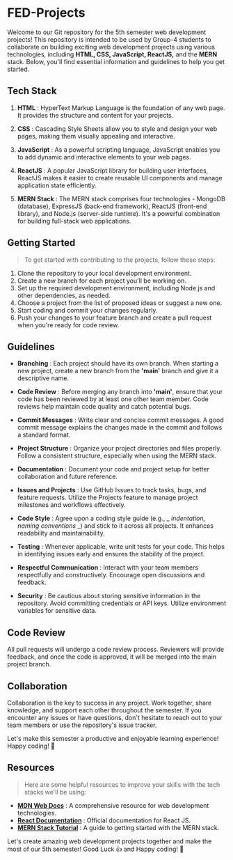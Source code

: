 # FED-Projects

Welcome to our Git repository for the 5th semester web development projects! This repository is intended to be used by Group-4 students to collaborate on building exciting web development projects using various technologies, including __HTML, CSS, JavaScript, ReactJS,__ and the __MERN__ stack. Below, you'll find essential information and guidelines to help you get started.


## Tech Stack 

1. __HTML__ : HyperText Markup Language is the foundation of any web page. It provides the structure and content for your projects.

1. __CSS__ : Cascading Style Sheets allow you to style and design your web pages, making them visually appealing and interactive.

1. __JavaScript__ : As a powerful scripting language, JavaScript enables you to add dynamic and interactive elements to your web pages.

1. __ReactJS__ : A popular JavaScript library for building user interfaces, ReactJS makes it easier to create reusable UI components and manage application state efficiently.

1. __MERN Stack__ : The MERN stack comprises four technologies - MongoDB (database), ExpressJS (back-end framework), ReactJS (front-end library), and Node.js (server-side runtime). It's a powerful combination for building full-stack web applications.


## Getting Started
> To get started with contributing to the projects, follow these steps:

1. Clone the repository to your local development environment.
1. Create a new branch for each project you'll be working on.
1. Set up the required development environment, including Node.js and other dependencies, as needed.
1. Choose a project from the list of proposed ideas or suggest a new one.
1. Start coding and commit your changes regularly.
1. Push your changes to your feature branch and create a pull request when you're ready for code review.



## Guidelines

+ __Branching__ : Each project should have its own branch. When starting a new project, create a new branch from the __'main'__ branch and give it a descriptive name.

+ __Code Review__ : Before merging any branch into __'main'__, ensure that your code has been reviewed by at least one other team member. Code reviews help maintain code quality and catch potential bugs.

+ __Commit Messages__ : Write clear and concise commit messages. A good commit message explains the changes made in the commit and follows a standard format.

+ __Project Structure__ : Organize your project directories and files properly. Follow a consistent structure, especially when using the MERN stack.

+ __Documentation__ : Document your code and project setup for better collaboration and future reference.

+ __Issues and Projects__ : Use GitHub Issues to track tasks, bugs, and feature requests. Utilize the Projects feature to manage project milestones and workflows effectively.

+ __Code Style__ : Agree upon a coding style guide (e.g., _ _indentation, naming conventions_ _) and stick to it across all projects. It enhances readability and maintainability.

+ __Testing__ : Whenever applicable, write unit tests for your code. This helps in identifying issues early and ensures the stability of the project.

+ __Respectful Communication__ : Interact with your team members respectfully and constructively. Encourage open discussions and feedback.

+ __Security__ : Be cautious about storing sensitive information in the repository. Avoid committing credentials or API keys. Utilize environment variables for sensitive data.


## Code Review

All pull requests will undergo a code review process. Reviewers will provide feedback, and once the code is approved, it will be merged into the main project branch.



## Collaboration

Collaboration is the key to success in any project. Work together, share knowledge, and support each other throughout the semester. If you encounter any issues or have questions, don't hesitate to reach out to your team members or use the repository's issue tracker.

Let's make this semester a productive and enjoyable learning experience! Happy coding! 🚀


## Resources
> Here are some helpful resources to improve your skills with the tech stacks we'll be using:

+ __[MDN Web Docs](https://developer.mozilla.org/en-US/)__ : A comprehensive resource for web development technologies.
+ __[React Documentation](https://legacy.reactjs.org/docs/getting-started.html)__ : Official documentation for React JS.
+ __[MERN Stack Tutorial](https://www.mongodb.com/languages/mern-stack-tutorial)__ : A guide to getting started with the MERN stack.
  
 Let's create amazing web development projects together and make the most of our 5th semester! Good Luck :+1: and Happy coding! 🚀

